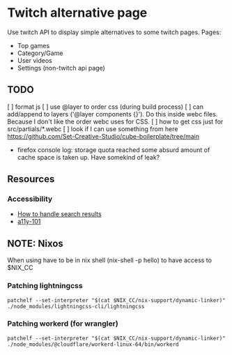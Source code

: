 # Twitch alternative page
Use twitch API to display simple alternatives to some twitch pages.
Pages:
* Top games
* Category/Game
* User videos
* Settings (non-twitch api page)

## TODO
[ ] format js
[ ] use @layer to order css (during build process)
  [ ] can add/append to layers ('@layer components {}'). Do this inside webc files.
  Because I don't like the order webc uses for CSS.
[ ] how to get css just for src/partials/*.webc
[ ] look if I can use something from here https://github.com/Set-Creative-Studio/cube-boilerplate/tree/main
- firefox console log: storage quota reached
  some absurd amount of cache space is taken up. Have somekind of leak?

## Resources

### Accessibility
* [How to handle search results](https://www.sajari.com/blog/wcag-compliance-guide)
* [a11y-101](https://a11y-101.com)

## NOTE: Nixos 
When using have to be in nix shell (nix-shell -p hello) to have access to $NIX_CC

### Patching lightningcss
```
patchelf --set-interpreter "$(cat $NIX_CC/nix-support/dynamic-linker)" ./node_modules/lightningcss-cli/lightningcss
```

### Patching workerd (for wrangler)
```
patchelf --set-interpreter "$(cat $NIX_CC/nix-support/dynamic-linker)" ./node_modules/@cloudflare/workerd-linux-64/bin/workerd
```


